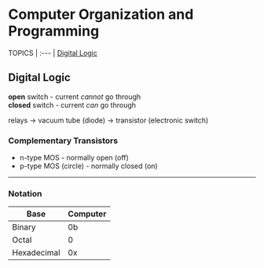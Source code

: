 # Computer Organization and Programming

TOPICS
| :--- |
[Digital Logic](#digital-logic)

## Digital Logic
**open** switch - current *cannot* go through  
**closed** switch - current *can* go through

relays -> vacuum tube (diode) -> transistor (electronic switch)

### Complementary Transistors
- n-type MOS - normally open (off)
- p-type MOS (circle) - normally closed (on)

---

### Notation

Base | Computer
--- | ---
Binary | 0b
Octal | 0
Hexadecimal | 0x
